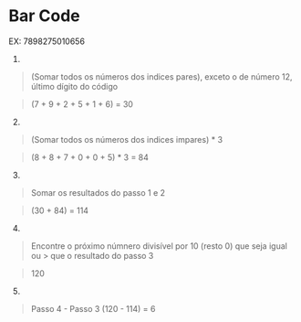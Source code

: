 # Bar Code

EX: 7898275010656

1.

> (Somar todos os números dos indices pares), exceto o de número 12, último dígito do código

> (7 + 9 + 2 + 5 + 1 + 6) = 30

2.

> (Somar todos os números dos indices impares) * 3 

> (8 + 8 + 7 + 0 + 0 + 5) * 3 = 84

3.

> Somar os resultados do passo 1 e 2

> (30 + 84) = 114

4.

> Encontre o próximo númnero divisível por 10 (resto 0) que seja igual ou > que o resultado do passo 3

> 120

5.

> Passo 4 - Passo 3
> (120 - 114) = 6
